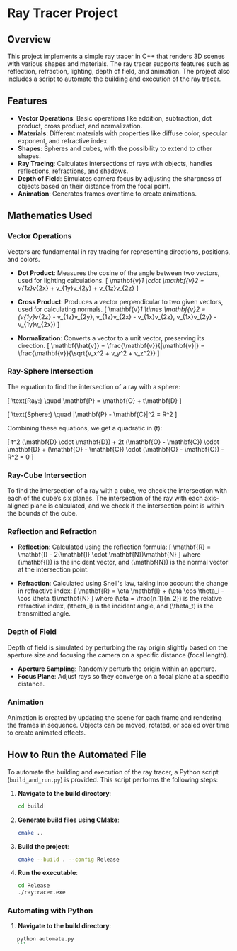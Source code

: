 # Ray Tracer Project

## Overview

This project implements a simple ray tracer in C++ that renders 3D scenes with various shapes and materials. The ray tracer supports features such as reflection, refraction, lighting, depth of field, and animation. The project also includes a script to automate the building and execution of the ray tracer.

## Features

- **Vector Operations**: Basic operations like addition, subtraction, dot product, cross product, and normalization.
- **Materials**: Different materials with properties like diffuse color, specular exponent, and refractive index.
- **Shapes**: Spheres and cubes, with the possibility to extend to other shapes.
- **Ray Tracing**: Calculates intersections of rays with objects, handles reflections, refractions, and shadows.
- **Depth of Field**: Simulates camera focus by adjusting the sharpness of objects based on their distance from the focal point.
- **Animation**: Generates frames over time to create animations.

## Mathematics Used

### Vector Operations

Vectors are fundamental in ray tracing for representing directions, positions, and colors.

- **Dot Product**: Measures the cosine of the angle between two vectors, used for lighting calculations.
  \[
  \mathbf{v}_1 \cdot \mathbf{v}_2 = v_{1x}v_{2x} + v_{1y}v_{2y} + v_{1z}v_{2z}
  \]

- **Cross Product**: Produces a vector perpendicular to two given vectors, used for calculating normals.
  \[
  \mathbf{v}_1 \times \mathbf{v}_2 = (v_{1y}v_{2z} - v_{1z}v_{2y}, v_{1z}v_{2x} - v_{1x}v_{2z}, v_{1x}v_{2y} - v_{1y}v_{2x})
  \]

- **Normalization**: Converts a vector to a unit vector, preserving its direction.
  \[
  \mathbf{\hat{v}} = \frac{\mathbf{v}}{|\mathbf{v}|} = \frac{\mathbf{v}}{\sqrt{v_x^2 + v_y^2 + v_z^2}}
  \]

### Ray-Sphere Intersection

The equation to find the intersection of a ray with a sphere:

\[
\text{Ray:} \quad \mathbf{P} = \mathbf{O} + t\mathbf{D}
\]

\[
\text{Sphere:} \quad |\mathbf{P} - \mathbf{C}|^2 = R^2
\]

Combining these equations, we get a quadratic in \(t\):

\[
t^2 (\mathbf{D} \cdot \mathbf{D}) + 2t (\mathbf{O} - \mathbf{C}) \cdot \mathbf{D} + (\mathbf{O} - \mathbf{C}) \cdot (\mathbf{O} - \mathbf{C}) - R^2 = 0
\]

### Ray-Cube Intersection

To find the intersection of a ray with a cube, we check the intersection with each of the cube’s six planes. The intersection of the ray with each axis-aligned plane is calculated, and we check if the intersection point is within the bounds of the cube.

### Reflection and Refraction

- **Reflection**: Calculated using the reflection formula:
  \[
  \mathbf{R} = \mathbf{I} - 2(\mathbf{I} \cdot \mathbf{N})\mathbf{N}
  \]
  where \(\mathbf{I}\) is the incident vector, and \(\mathbf{N}\) is the normal vector at the intersection point.

- **Refraction**: Calculated using Snell's law, taking into account the change in refractive index:
  \[
  \mathbf{R} = \eta \mathbf{I} + (\eta \cos \theta_i - \cos \theta_t)\mathbf{N}
  \]
  where \(\eta = \frac{n_1}{n_2}\) is the relative refractive index, \(\theta_i\) is the incident angle, and \(\theta_t\) is the transmitted angle.

### Depth of Field

Depth of field is simulated by perturbing the ray origin slightly based on the aperture size and focusing the camera on a specific distance (focal length).

- **Aperture Sampling**: Randomly perturb the origin within an aperture.
- **Focus Plane**: Adjust rays so they converge on a focal plane at a specific distance.

### Animation

Animation is created by updating the scene for each frame and rendering the frames in sequence. Objects can be moved, rotated, or scaled over time to create animated effects.

## How to Run the Automated File

To automate the building and execution of the ray tracer, a Python script (`build_and_run.py`) is provided. This script performs the following steps:

1. **Navigate to the build directory**:
    ```bash
    cd build
    ```

2. **Generate build files using CMake**:
    ```bash
    cmake ..
    ```

3. **Build the project**:
    ```bash
    cmake --build . --config Release
    ```

4. **Run the executable**:
    ```bash
    cd Release
    ./raytracer.exe
    ```

### Automating with Python
1. **Navigate to the build directory**:
 ```bash
    python automate.py
    ```
